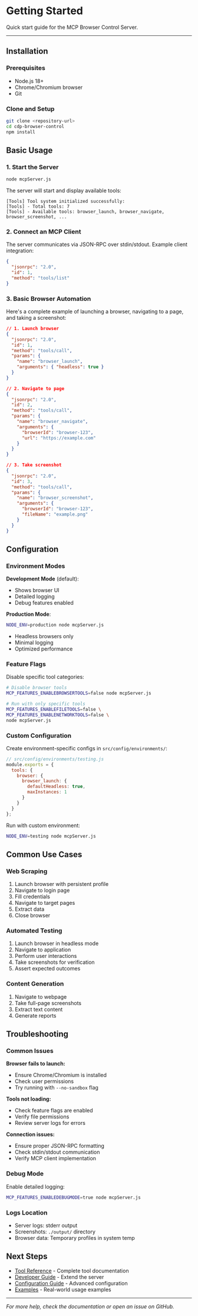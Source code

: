 # Getting Started

Quick start guide for the MCP Browser Control Server.

---

## Installation

### Prerequisites

- Node.js 18+ 
- Chrome/Chromium browser
- Git

### Clone and Setup

```bash
git clone <repository-url>
cd cdp-browser-control
npm install
```

## Basic Usage

### 1. Start the Server

```bash
node mcpServer.js
```

The server will start and display available tools:

```
[Tools] Tool system initialized successfully:
[Tools] - Total tools: 7
[Tools] - Available tools: browser_launch, browser_navigate, browser_screenshot, ...
```

### 2. Connect an MCP Client

The server communicates via JSON-RPC over stdin/stdout. Example client integration:

```json
{
  "jsonrpc": "2.0",
  "id": 1,
  "method": "tools/list"
}
```

### 3. Basic Browser Automation

Here's a complete example of launching a browser, navigating to a page, and taking a screenshot:

```json
// 1. Launch browser
{
  "jsonrpc": "2.0",
  "id": 1,
  "method": "tools/call",
  "params": {
    "name": "browser_launch",
    "arguments": { "headless": true }
  }
}

// 2. Navigate to page
{
  "jsonrpc": "2.0",
  "id": 2,
  "method": "tools/call",
  "params": {
    "name": "browser_navigate",
    "arguments": {
      "browserId": "browser-123",
      "url": "https://example.com"
    }
  }
}

// 3. Take screenshot
{
  "jsonrpc": "2.0",
  "id": 3,
  "method": "tools/call",
  "params": {
    "name": "browser_screenshot",
    "arguments": {
      "browserId": "browser-123",
      "fileName": "example.png"
    }
  }
}
```

## Configuration

### Environment Modes

**Development Mode** (default):
- Shows browser UI
- Detailed logging
- Debug features enabled

**Production Mode**:
```bash
NODE_ENV=production node mcpServer.js
```
- Headless browsers only
- Minimal logging
- Optimized performance

### Feature Flags

Disable specific tool categories:

```bash
# Disable browser tools
MCP_FEATURES_ENABLEBROWSERTOOLS=false node mcpServer.js

# Run with only specific tools
MCP_FEATURES_ENABLEFILETOOLS=false \
MCP_FEATURES_ENABLENETWORKTOOLS=false \
node mcpServer.js
```

### Custom Configuration

Create environment-specific configs in `src/config/environments/`:

```javascript
// src/config/environments/testing.js
module.exports = {
  tools: {
    browser: {
      browser_launch: {
        defaultHeadless: true,
        maxInstances: 1
      }
    }
  }
};
```

Run with custom environment:
```bash
NODE_ENV=testing node mcpServer.js
```

## Common Use Cases

### Web Scraping
1. Launch browser with persistent profile
2. Navigate to login page
3. Fill credentials
4. Navigate to target pages
5. Extract data
6. Close browser

### Automated Testing
1. Launch browser in headless mode
2. Navigate to application
3. Perform user interactions
4. Take screenshots for verification
5. Assert expected outcomes

### Content Generation
1. Navigate to webpage
2. Take full-page screenshots
3. Extract text content
4. Generate reports

## Troubleshooting

### Common Issues

**Browser fails to launch:**
- Ensure Chrome/Chromium is installed
- Check user permissions
- Try running with `--no-sandbox` flag

**Tools not loading:**
- Check feature flags are enabled
- Verify file permissions
- Review server logs for errors

**Connection issues:**
- Ensure proper JSON-RPC formatting
- Check stdin/stdout communication
- Verify MCP client implementation

### Debug Mode

Enable detailed logging:
```bash
MCP_FEATURES_ENABLEDEBUGMODE=true node mcpServer.js
```

### Logs Location

- Server logs: stderr output
- Screenshots: `./output/` directory
- Browser data: Temporary profiles in system temp

## Next Steps

- [Tool Reference](api/tool-reference.md) - Complete tool documentation
- [Developer Guide](development/adding-tools.md) - Extend the server
- [Configuration Guide](development/configuration.md) - Advanced configuration
- [Examples](examples/) - Real-world usage examples

---

*For more help, check the documentation or open an issue on GitHub.*
